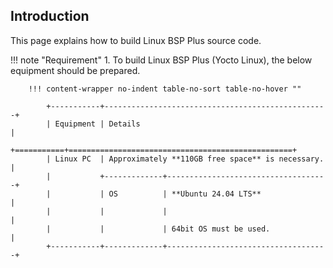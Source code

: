 ## Introduction

This page explains how to build Linux BSP Plus source code.

!!! note "Requirement"
    1.  To build Linux BSP Plus (Yocto Linux), the below equipment should be prepared.

        !!! content-wrapper no-indent table-no-sort table-no-hover ""

            +-----------+--------------------------------------------------+
            | Equipment | Details                                          |
            +===========+==================================================+
            | Linux PC  | Approximately **110GB free space** is necessary. |
            |           +-------------+------------------------------------+
            |           | OS          | **Ubuntu 24.04 LTS**               |
            |           |             |                                    |
            |           |             | 64bit OS must be used.             |
            +-----------+-------------+------------------------------------+

